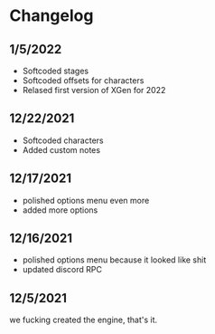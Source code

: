 # Changelog
## 1/5/2022
- Softcoded stages
- Softcoded offsets for characters
- Relased first version of XGen for 2022
## 12/22/2021
- Softcoded characters
- Added custom notes
## 12/17/2021
- polished options menu even more
- added more options
## 12/16/2021
- polished options menu because it looked like shit
- updated discord RPC
## 12/5/2021
we fucking created the engine, that's it.
